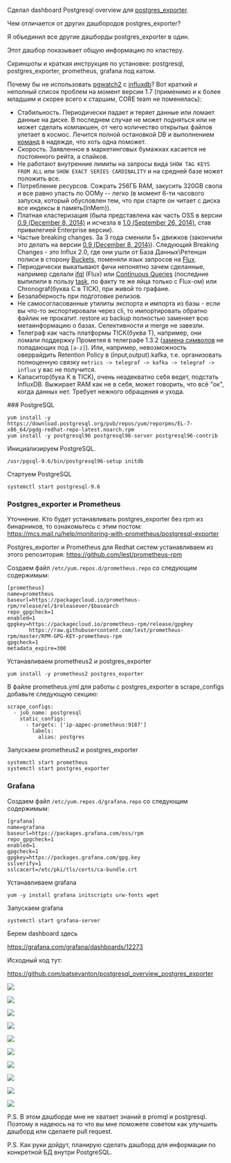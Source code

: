 Сделал dashboard Postgresql overview для [postgres_exporter](https://github.com/wrouesnel/postgres_exporter/blob/master/queries.yaml).

Чем отличается от других дашбородов postgres_exporter?

Я объединил все другие дашборды postgres_exporter в один.

Этот дашбор показывает общую информацию по кластеру.

Скриншоты и краткая инструкция по установке: postgresql, postgres_exporter, prometheus, grafana под катом.

<cut />

Почему бы не использовать [pgwatch2](https://github.com/cybertec-postgresql/pgwatch2) c [influxdb](https://github.com/influxdata/influxdb)?
<spoiler title="Про InfluxDB">
Вот краткий и неполный список проблем на момент версии 1.7 (применимо и к более младшим и скорее всего к старшим, CORE team не поменялась):

- Стабильность. Периодически падает и теряет данные или ломает данные на диске. В последнем случае не может подняться или не может сделать компакшен, от чего количество открытых файлов улетает в космос. Лечится полной остановкой DB и выполнением [команд](https://docs.influxdata.com/influxdb/v1.8/tools/influx_inspect/) в надежде, что хоть одна поможет.
- Скорость. Заявленное в маркетинговых бумажках касается не постоянного рейта, а спайков.
- Не работают внутренние лимиты на запросы вида `SHOW TAG KEYS FROM ALL` или `SHOW EXACT SERIES CARDINALITY` и на средней базе может положить все.
- Потребление ресурсов. Сожрать 256ГБ RAM, закусить 320GB свопа и все равно упасть по OOMу -- легко (в момент 6-ти часового запуска, который обусловлен тем, что при старте он читает с диска все индексы в память(InMem)).
- Платная кластеризация (была представлена как часть OSS в версии [0.9 (December 8, 2014)](https://www.influxdata.com/blog/clustering-tags-and-enhancements-to-come-in-0-9-0/) и исчезла в [1.0 (September 26, 2014)](https://www.influxdata.com/blog/one-year-of-influxdb-and-the-road-to-1-0/), став привилегией Enterprise версии).
- Частые breaking changes. За 3 года сменили 5+ движков (закончили это делать на версии [0.9 (December 8, 2014)](https://www.influxdata.com/blog/clustering-tags-and-enhancements-to-come-in-0-9-0/)). Следующий Breaking Changes - это Influx 2.0, где они ушли от База Данных\Ретеншн полиси в сторону [Buckets](https://v2.docs.influxdata.com/v2.0/reference/key-concepts/data-elements/#bucket), поменяли язык запросов на [Flux](https://v2.docs.influxdata.com/v2.0/reference/flux/).
- Периодически выкатывают фичи непонятно зачем сделанные, например сделали [ifql](https://www.influxdata.com/blog/announcing-ifql-v0-0-3/) (Flux) или [Continuous Queries](https://docs.influxdata.com/influxdb/v1.8/query_language/continuous_queries/) (последние выпилили в пользу [task](https://v2.docs.influxdata.com/v2.0/process-data/common-tasks/downsample-data/), по факту те же яйца только с Flux-ом) или Chronograf(буква C в TICK), при живой то графане.
- Безалаберность при подготовке релизов.
- Не самосогласованные утилиты экспорта и импорта из базы - если вы что-то экспортировали через cli, то импортировать обратно файлик не прокатит. restore из backup полностью заменяет всю метаинформацию о базах. Селективности и merge не завезли.
- Телеграф как часть платформы TICK(буква T), например, они ломали поддержку Прометея в телеграфе 1.3.2 ([замена символов](https://github.com/influxdata/telegraf/issues/2937) не попадающих под `[a-z]`). Или, например, невозможность оверрайдить Retention Policy в (input,output).kafka, т.е. организовать полноценную связку `metrics -> telegraf -> kafka -> telegraf -> influx` у вас не получится.
- Капаситор(бука K в TICK), очень неадекватно себя ведет, подстать InfluxDB. Выжирает RAM как не в себя, может говорить, что всё "ок", когда данных нет. Требует нежного обращения и ухода.
</spoiler>
### PostgreSQL

```
yum install -y https://download.postgresql.org/pub/repos/yum/reporpms/EL-7-x86_64/pgdg-redhat-repo-latest.noarch.rpm
yum install -y postgresql96 postgresql96-server postgresql96-contrib
```

Инициализируем PostgreSQL.

```
/usr/pgsql-9.6/bin/postgresql96-setup initdb
```

Стартуем PostgreSQL

```
systemctl start postgresql-9.6
```

### Postgres_exporter и Prometheus

Уточнение. Кто будет устанавливать postgres_exporter без rpm из бинарников, то ознакомьтесь с этим постом: https://mcs.mail.ru/help/monitoring-with-prometheus/postgresql-exporter

Postgres_exporter и Prometheus для Redhat систем устанавливаем из этого репозитория: https://github.com/lest/prometheus-rpm

Создаем файл `/etc/yum.repos.d/prometheus.repo` со следующим содержимым:

```
[prometheus]
name=prometheus
baseurl=https://packagecloud.io/prometheus-rpm/release/el/$releasever/$basearch
repo_gpgcheck=1
enabled=1
gpgkey=https://packagecloud.io/prometheus-rpm/release/gpgkey
       https://raw.githubusercontent.com/lest/prometheus-rpm/master/RPM-GPG-KEY-prometheus-rpm
gpgcheck=1
metadata_expire=300
```

Устанавливаем prometheus2 и postgres_exporter

```
yum install -y prometheus2 postgres_exporter
```

В файле prometheus.yml для работы с postgres_exporter в scrape_configs добавьте следующую секцию:

```
scrape_configs:
  - job_name: postgresql
    static_configs:
      - targets: ['ip-адрес-prometheus:9187']
        labels:
          alias: postgres
```

Запускаем prometheus2 и postgres_exporter

```
systemctl start prometheus
systemctl start postgres_exporter
```

### Grafana

Создаем файл `/etc/yum.repos.d/grafana.repo` со следующим содержимым:

```
[grafana]
name=grafana
baseurl=https://packages.grafana.com/oss/rpm
repo_gpgcheck=1
enabled=1
gpgcheck=1
gpgkey=https://packages.grafana.com/gpg.key
sslverify=1
sslcacert=/etc/pki/tls/certs/ca-bundle.crt
```

Устанавливаем grafana

```
yum -y install grafana initscripts urw-fonts wget
```

Запускаем grafana

```
systemctl start grafana-server
```

Берем dashboard здесь

https://grafana.com/grafana/dashboards/12273

Исходный код тут:

https://github.com/patsevanton/postgresql_overview_postgres_exporter


![](https://habrastorage.org/webt/in/de/eu/indeeudff0os9fzdqdfhrpdboby.jpeg)

![](https://habrastorage.org/webt/tr/81/ug/tr81ugngobhru0miibe7bgt4rp8.jpeg)

![](https://habrastorage.org/webt/b0/yo/q-/b0yoq-rwfingvptkzqdrwsdzjvi.jpeg)

![](https://habrastorage.org/webt/km/sb/yc/kmsbycvyy5zpgphtlq8enzefob4.jpeg)

![](https://habrastorage.org/webt/xm/sd/4j/xmsd4jhin8-_a2ywmehg7ohir_8.jpeg)

![](https://habrastorage.org/webt/zg/me/xz/zgmexzb97zio0xcr4gvbnvyeoe0.jpeg)

![](https://habrastorage.org/webt/3f/sa/oo/3fsaoof3obeka8o0cjeiv2famcw.jpeg)

![](https://habrastorage.org/webt/dy/zm/nz/dyzmnzfmgnbs09kaawhjjfcrqrw.jpeg)

![](https://habrastorage.org/webt/_j/nr/qr/_jnrqr7jzo5jmixsyudgblw9zte.jpeg)

![](https://habrastorage.org/webt/e6/w-/p3/e6w-p3if6zw4kug1qi327uj8nqc.jpeg)

P.S. В этом дашборде мне не хватает знаний в promql и postgresql. Поэтому я надеюсь на то что вы мне поможете советом как улучшить дашборд или сделаете pull request.

P.S. Как руки дойдут, планирую сделать дашборд для информации по конкретной БД внутри PostgreSQL.

